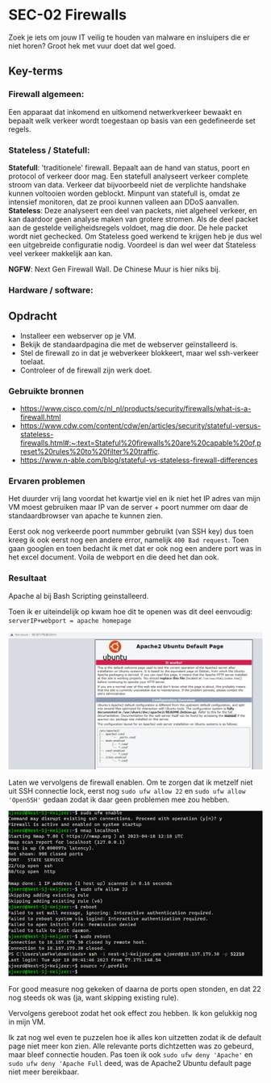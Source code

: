 # SEC-02 Firewalls
Zoek je iets om jouw IT veilig te houden van malware en insluipers die er niet horen? Groot hek met vuur doet dat wel goed. 

## Key-terms
### **Firewall algemeen**: 
Een apparaat dat inkomend en uitkomend netwerkverkeer bewaakt en bepaalt welk verkeer wordt toegestaan op basis van een gedefineerde set regels.

### **Stateless / Statefull**:
**Statefull**: 'traditionele' firewall. Bepaalt aan de hand van status, poort en protocol of verkeer door mag. Een statefull analyseert verkeer complete stroom van data. Verkeer dat bijvoorbeeld niet de verplichte handshake kunnen voltooien worden geblockt. Minpunt van statefull is, omdat ze intensief monitoren, dat ze prooi kunnen valleen aan DDoS aanvallen.
**Stateless**: Deze analyseert een deel van packets, niet algeheel verkeer, en kan daardoor geen analyse maken van grotere stromen. Als de deel packet aan de gestelde veiligheidsregels voldoet, mag die door. De hele packet wordt niet gechecked. Om Stateless goed werkend te krijgen heb je dus wel een uitgebreide configuratie nodig. Voordeel is dan wel weer dat Stateless veel verkeer makkelijk aan kan. 

**NGFW**:
Next Gen Firewall Wall. De Chinese Muur is hier niks bij. 

### **Hardware / software**:

## Opdracht
- Installeer een webserver op je VM.
- Bekijk de standaardpagina die met de webserver geïnstalleerd is.
- Stel de firewall zo in dat je webverkeer blokkeert, maar wel ssh-verkeer toelaat.
- Controleer of de firewall zijn werk doet.


### Gebruikte bronnen
- https://www.cisco.com/c/nl_nl/products/security/firewalls/what-is-a-firewall.html
- https://www.cdw.com/content/cdw/en/articles/security/stateful-versus-stateless-firewalls.html#:~:text=Stateful%20firewalls%20are%20capable%20of,preset%20rules%20to%20filter%20traffic.
- https://www.n-able.com/blog/stateful-vs-stateless-firewall-differences


### Ervaren problemen
Het duurder vrij lang voordat het kwartje viel en ik niet het IP adres van mijn VM moest gebruiken maar IP van de server + poort nummer om daar de standaardbrowser van apache te kunnen zien. 

Eerst ook nog verkeerde poort nummber gebruikt (van SSH key) dus toen kreeg ik ook eerst nog een andere error, namelijk `400 Bad request`. Toen gaan googlen en toen bedacht ik met dat er ook nog een andere port was in het excel document. Voila de webport en die deed het dan ook. 

### Resultaat
Apache al bij Bash Scripting geinstalleerd. 

Toen ik er uiteindelijk op kwam hoe dit te openen was dit deel eenvoudig: `serverIP+webport = apache homepage`


![Apache draait](../00_includes/SEC-02_apache_draait.png)

Laten we vervolgens de firewall enablen. Om te zorgen dat ik metzelf niet uit SSH connectie lock, eerst nog `sudo ufw allow 22` en `sudo ufw allow 'OpenSSH'` gedaan zodat ik daar geen problemen mee zou hebben. 

![Alt text](../00_includes/SEC-02_spannend.png)

For good measure nog gekeken of daarna de ports open stonden, en dat 22 nog steeds ok was (ja, want skipping existing rule). 

Vervolgens gereboot zodat het ook effect zou hebben. Ik kon gelukkig nog in mijn VM.

Ik zat nog wel even te puzzelen hoe ik alles kon uitzetten zodat ik de default page niet meer kon zien. Alle relevante ports dichtzetten was zo gebeurd, maar bleef connectie houden. Pas toen ik ook `sudo ufw deny 'Apache'` en `sudo ufw deny 'Apache Full` deed, was de Apache2 Ubuntu default page niet meer bereikbaar. 